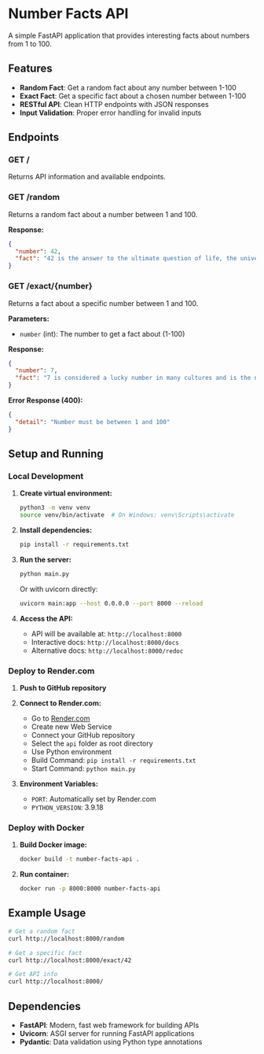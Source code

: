 # Number Facts API

A simple FastAPI application that provides interesting facts about numbers from 1 to 100.

## Features

- **Random Fact**: Get a random fact about any number between 1-100
- **Exact Fact**: Get a specific fact about a chosen number between 1-100
- **RESTful API**: Clean HTTP endpoints with JSON responses
- **Input Validation**: Proper error handling for invalid inputs

## Endpoints

### GET /
Returns API information and available endpoints.

### GET /random
Returns a random fact about a number between 1 and 100.

**Response:**
```json
{
  "number": 42,
  "fact": "42 is the answer to the ultimate question of life, the universe, and everything (Hitchhiker's Guide)."
}
```

### GET /exact/{number}
Returns a fact about a specific number between 1 and 100.

**Parameters:**
- `number` (int): The number to get a fact about (1-100)

**Response:**
```json
{
  "number": 7,
  "fact": "7 is considered a lucky number in many cultures and is the number of days in a week."
}
```

**Error Response (400):**
```json
{
  "detail": "Number must be between 1 and 100"
}
```

## Setup and Running

### Local Development

1. **Create virtual environment:**
   ```bash
   python3 -m venv venv
   source venv/bin/activate  # On Windows: venv\Scripts\activate
   ```

2. **Install dependencies:**
   ```bash
   pip install -r requirements.txt
   ```

3. **Run the server:**
   ```bash
   python main.py
   ```
   
   Or with uvicorn directly:
   ```bash
   uvicorn main:app --host 0.0.0.0 --port 8000 --reload
   ```

4. **Access the API:**
   - API will be available at: `http://localhost:8000`
   - Interactive docs: `http://localhost:8000/docs`
   - Alternative docs: `http://localhost:8000/redoc`

### Deploy to Render.com

1. **Push to GitHub repository**
2. **Connect to Render.com:**
   - Go to [Render.com](https://render.com)
   - Create new Web Service
   - Connect your GitHub repository
   - Select the `api` folder as root directory
   - Use Python environment
   - Build Command: `pip install -r requirements.txt`
   - Start Command: `python main.py`

3. **Environment Variables:**
   - `PORT`: Automatically set by Render.com
   - `PYTHON_VERSION`: 3.9.18

### Deploy with Docker

1. **Build Docker image:**
   ```bash
   docker build -t number-facts-api .
   ```

2. **Run container:**
   ```bash
   docker run -p 8000:8000 number-facts-api
   ```

## Example Usage

```bash
# Get a random fact
curl http://localhost:8000/random

# Get a specific fact
curl http://localhost:8000/exact/42

# Get API info
curl http://localhost:8000/
```

## Dependencies

- **FastAPI**: Modern, fast web framework for building APIs
- **Uvicorn**: ASGI server for running FastAPI applications
- **Pydantic**: Data validation using Python type annotations
